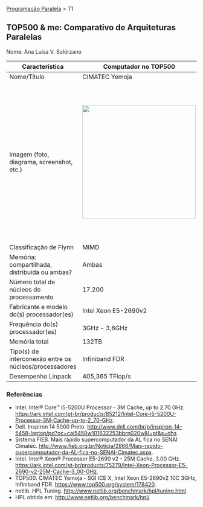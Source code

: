 [Programação Paralela](https://github.com/AndreaInfUFSM/elc139-2016a) > T1

TOP500 & me: Comparativo de Arquiteturas Paralelas
--------------------------------------------------

Nome: Ana Luisa V. Solórzano

| Característica                                            | Computador no TOP500  | Meu computador  |
| --------------------------------------------------------- | --------------------- | --------------- |
| Nome/Título                                               |     CIMATEC Yemoja    |Dell Inspiron 14-5458|
| Imagem (foto, diagrama, screenshot, etc.)                 | <img src="http://startupbrasil.org.br/wp-content/uploads/2015/06/18146504706_d194791b69_z.jpg" width="300"> | <img src="https://i4.zst.com.br/images/notebook-dell-inspiron-5000-intel-core-i5-5200u-5-geracao-4gb-de-ram-hd-1-tb-14-windows-10-i14-5458-b30-photo57052099-12-22-d.jpg" width="420">|
| Classificação de Flynn                                    |          MIMD         |       MIMD      |
| Memória: compartilhada, distribuída ou ambas?             |         Ambas         |  Compartilhada  |
| Número total de núcleos de processamento                  |         17.200        |        2        |
| Fabricante e modelo do(s) processador(es)                 |  Intel Xeon E5-2690v2 |Intel Core i5-5200U|
| Frequência do(s) processador(es)                          |     3GHz - 3,6GHz     | 2,2GHz - 2,7GHz |
| Memória total                                             |          132TB        |       4GB       |
| Tipo(s) de interconexão entre os núcleos/processadores    |    Infiniband FDR     |        -        |
| Desempenho Linpack                                        |    405,365 TFlop/s    |Size:1000 - 107,775GFlops/s|

### Referências
- Intel. Intel® Core™ i5-5200U Processor - 3M Cache, up to 2.70 GHz. https://ark.intel.com/pt-br/products/85212/Intel-Core-i5-5200U-Processor-3M-Cache-up-to-2_70-GHz.
- Dell. Inspiron 14 5000 Preto. http://www.dell.com/br/p/inspiron-14-5458-laptop/pd?oc=cai5458w101632253bbrp020w&l=pt&s=dhs.
- Sistema FIEB. Mais rápido supercomputador da AL fica no SENAI Cimatec. http://www.fieb.org.br/Noticia/2866/Mais-rapido-supercomputador-da-AL-fica-no-SENAI-Cimatec.aspx.
- Intel. Intel® Xeon® Processor E5-2690 v2 - 25M Cache, 3.00 GHz. https://ark.intel.com/pt-br/products/75279/Intel-Xeon-Processor-E5-2690-v2-25M-Cache-3_00-GHz.
- TOP500. CIMATEC Yemoja - SGI ICE X, Intel Xeon E5-2690v2 10C 3GHz, Infiniband FDR. https://www.top500.org/system/178420.
- netlib. HPL Tuning. http://www.netlib.org/benchmark/hpl/tuning.html.
- HPL obtido em: http://www.netlib.org/benchmark/hpl/ 
